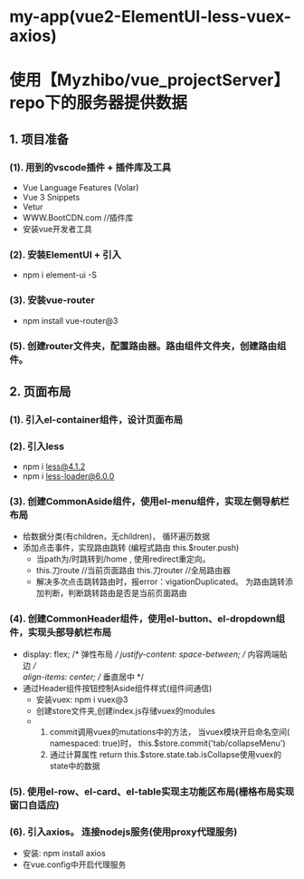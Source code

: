 # my-app(vue2-ElementUI-less-vuex-axios)
# 使用【Myzhibo/vue_projectServer】repo下的服务器提供数据

## 1. 项目准备
### (1). 用到的vscode插件 + 插件库及工具
-   Vue Language Features (Volar)
-   Vue 3 Snippets
-   Vetur
-   WWW.BootCDN.com     //插件库
-   安装vue开发者工具
### (2). 安装ElementUI + 引入
-   npm i element-ui -S
### (3). 安装vue-router
-   npm install vue-router@3
### (5). 创建router文件夹，配置路由器。路由组件文件夹，创建路由组件。

## 2. 页面布局
### (1). 引入el-container组件，设计页面布局
### (2). 引入less
-   npm i less@4.1.2 
-   npm i less-loader@6.0.0
### (3). 创建CommonAside组件，使用el-menu组件，实现左侧导航栏布局
-   给数据分类(有children，无children)， 循环遍历数据
-   添加点击事件，实现路由跳转 (编程式路由 this.$router.push)
    -    当path为/时跳转到/home , 使用redirect重定向。
    -    this.刀route   //当前页面路由
         this.刀router  //全局路由器
    -    解决多次点击跳转路由时，报error：vigationDuplicated。 为路由跳转添加判断，判断跳转路由是否是当前页面路由
### (4). 创建CommonHeader组件，使用el-button、el-dropdown组件，实现头部导航栏布局
-    display: flex;                       /* 弹性布局 */
     justify-content: space-between;      /* 内容两端贴边 */   
     align-items: center;                 /* 垂直居中 */
-    通过Header组件按钮控制Aside组件样式(组件间通信)
     -    安装vuex:   npm i vuex@3
     -    创建store文件夹,创建index.js存储vuex的modules
     -    1. commit调用vuex的mutations中的方法， 当vuex模块开启命名空间(  namespaced: true)时， this.$store.commit('tab/collapseMenu')
          2. 通过计算属性 return this.$store.state.tab.isCollapse使用vuex的state中的数据
### (5). 使用el-row、el-card、el-table实现主功能区布局(栅格布局实现窗口自适应)
### (6). 引入axios。 连接nodejs服务(使用proxy代理服务)
-    安装: npm install axios
-    在vue.config中开启代理服务
